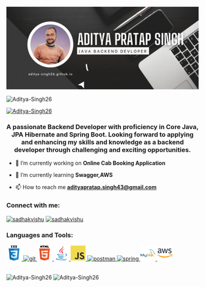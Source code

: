 
<a href="https://github.com/Aditya-Singh26" target="blank">![MasterHead](./Images/ba3.gif)</a>


<p align="left"> <img src="https://komarev.com/ghpvc/?username=Aditya-Singh26&label=Profile%20views&color=0e75b6&style=flat" alt="Aditya-Singh26" /> </p>

<p align="left"> <a href="https://github.com/ryo-ma/github-profile-trophy"><img src="https://github-profile-trophy.vercel.app/?username=Aditya-Singh26" alt="Aditya-Singh26" /></a> </p>

<h3 align="center">A passionate Backend Developer with proficiency in Core Java, JPA Hibernate and Spring Boot. Looking forward to applying and enhancing my skills and knowledge as a backend developer through challenging and exciting opportunities.</h3>

- 🔭 I’m currently working on **Online Cab Booking Application**

- 🌱 I’m currently learning **Swagger,AWS**

- 📫 How to reach me **adityapratap.singh43@gmail.com**

<h3 align="left">Connect with me:</h3>
<p align="left">
<a href="https://www.linkedin.com/in/singh-aditya26/" target="blank"><img align="center" src="https://raw.githubusercontent.com/rahuldkjain/github-profile-readme-generator/master/src/images/icons/Social/linked-in-alt.svg" alt="sadhakvishu" height="30" width="40" /></a>
<a href="https://www.instagram.com/adityapublicprofile/" target="blank"><img align="center" src="https://raw.githubusercontent.com/rahuldkjain/github-profile-readme-generator/master/src/images/icons/Social/instagram.svg" alt="sadhakvishu" height="30" width="40" /></a>


<!----------------------------------- Tech Stack Section ------------------------------------>

<h3 align="left">Languages and Tools:</h3>
<p align="left"> <a href="https://www.w3schools.com/css/" target="_blank" rel="noreferrer"> <img src="https://raw.githubusercontent.com/devicons/devicon/master/icons/css3/css3-original-wordmark.svg" alt="css3" width="40" height="40"/> </a> <a href="https://git-scm.com/" target="_blank" rel="noreferrer"> <img src="https://www.vectorlogo.zone/logos/git-scm/git-scm-icon.svg" alt="git" width="40" height="40"/> </a> <a href="https://www.w3.org/html/" target="_blank" rel="noreferrer"> <img src="https://raw.githubusercontent.com/devicons/devicon/master/icons/html5/html5-original-wordmark.svg" alt="html5" width="40" height="40"/> </a> <a href="https://www.java.com" target="_blank" rel="noreferrer"> <img src="https://raw.githubusercontent.com/devicons/devicon/master/icons/java/java-original.svg" alt="java" width="40" height="40"/> </a> <a href="https://developer.mozilla.org/en-US/docs/Web/JavaScript" target="_blank" rel="noreferrer"> <img src="https://raw.githubusercontent.com/devicons/devicon/master/icons/javascript/javascript-original.svg" alt="javascript" width="40" height="40"/> </a> <a href="https://postman.com" target="_blank" rel="noreferrer"> <img src="https://www.vectorlogo.zone/logos/getpostman/getpostman-icon.svg" alt="postman" width="40" height="40"/> </a> <a href="https://spring.io/" target="_blank" rel="noreferrer"> <img src="https://www.vectorlogo.zone/logos/springio/springio-icon.svg" alt="spring" width="40" height="40"/> </a>
<a href="https://www.mysql.com/" target="_blank" rel="noreferrer"> <img src="https://raw.githubusercontent.com/devicons/devicon/master/icons/mysql/mysql-original-wordmark.svg" alt="mysql" width="40" height="40"/> </a>
<a href="https://aws.amazon.com" target="_blank" rel="noreferrer"> <img src="https://raw.githubusercontent.com/devicons/devicon/master/icons/amazonwebservices/amazonwebservices-original-wordmark.svg" alt="aws" width="40" height="40"/> </a></p>
<br>



 <img align="center" src="https://github-readme-stats.vercel.app/api?username=Aditya-Singh26&show_icons=true&include_all_commits=true&count_private=true&hide=issues,contribs&border_radius=0&locale=en&theme=dark" alt="Aditya-Singh26" height="139" />

   <img align="center" src="https://github-readme-stats.vercel.app/api/top-langs/?username=Aditya-Singh26&layout=compact&exclude_repo=Lybrate-Website-Clone-Version-2.0,Lybrate-Website-Clone,Adidas-Clone&hide=Shell&border_radius=0&theme=dark" alt="Aditya-Singh26" height="139" />
